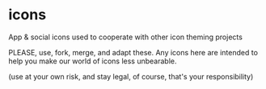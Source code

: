 # icons
App & social icons used to cooperate with other icon theming projects

PLEASE, use, fork, merge, and adapt these. Any icons here are intended to help you make our world of icons less unbearable.

(use at your own risk, and stay legal, of course, that's your responsibility)
